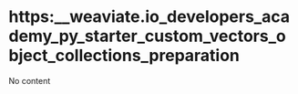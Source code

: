 # https:\_\_weaviate.io_developers_academy_py_starter_custom_vectors_object_collections_preparation

No content
